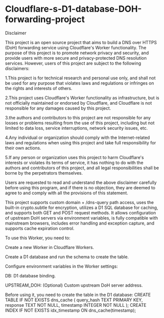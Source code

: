 # Cloudflare-s-D1-database-DOH-forwarding-project

Disclaimer

This project is an open source project that aims to build a DNS over HTTPS (DoH) forwarding service using Cloudflare's Worker functionality.
The purpose of this project is to promote network privacy and security, and provide users with more secure and privacy-protected DNS resolution services. However, users of this project are subject to the following disclaimers:

1.This project is for technical research and personal use only, and shall not be used for any purpose that violates laws and regulations or infringes on the rights and interests of others.

2.This project uses Cloudflare's Worker functionality as infrastructure, but is not officially maintained or endorsed by Cloudflare, and Cloudflare is not responsible for any damages caused by this project.

3.the authors and contributors to this project are not responsible for any losses or problems resulting from the use of this project, including but not limited to data loss, service interruptions, network security issues, etc.

4.Any individual or organization should comply with the Internet-related laws and regulations when using this project and take full responsibility for their own actions.

5.If any person or organization uses this project to harm Cloudflare's interests or violates its terms of service, it has nothing to do with the authors and contributors of this project, and all legal responsibilities shall be borne by the perpetrators themselves.

Users are requested to read and understand the above disclaimer carefully before using this program, and if there is no objection, they are deemed to agree to and comply with all the provisions of this statement.

This project supports custom domain + /dns-query path access, uses the built-in crypto.subtle for encryption, utilizes a D1 SQL database for caching, and supports both GET and POST request methods. It allows configuration of upstream DoH servers via environment variables, is fully compatible with mainstream browsers, includes error handling and exception capture, and supports cache expiration control.

To use this Worker, you need to:

Create a new Worker in Cloudflare Workers.

Create a D1 database and run the schema to create the table.

Configure environment variables in the Worker settings:

DB: D1 database binding.

UPSTREAM_DOH: (Optional) Custom upstream DoH server address.

Before using it, you need to create the table in the D1 database:
CREATE TABLE IF NOT EXISTS dns_cache (
  query_hash TEXT PRIMARY KEY,
  response TEXT NOT NULL,
  timestamp INTEGER NOT NULL
);
CREATE INDEX IF NOT EXISTS idx_timestamp ON dns_cache(timestamp);
